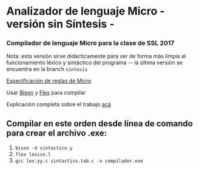 # Analizador de lenguaje Micro - versión sin Síntesis -
### Compilador de lenguaje Micro para la clase de SSL 2017

Nota: esta versión sirve didácticamente para ver de forma más limpia el funcionamiento léxico y sintáctico del programa -- la última versión se encuentra en la branch `sintesis`

[Especificación de reglas de Micro](http://docdro.id/DMtvACu)

Usar [Bison](http://gnuwin32.sourceforge.net/packages/bison.htm) y [Flex](http://gnuwin32.sourceforge.net/packages/flex.htm) para compilar

Explicación completa sobre el trabajo [acá](https://github.com/francobatta/compiladorMicro/blob/sintesis/documentacion.pdf)
## Compilar en este orden desde línea de comando para crear el archivo .exe:
1. `bison -d sintactico.y`
1. `flex lexico.l`
1. `gcc lex.yy.c sintactico.tab.c -o compilador.exe`
